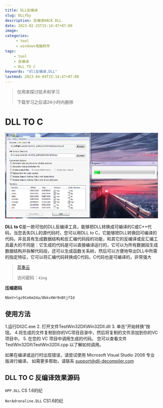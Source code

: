 ```yaml
---
title: DLL反编译
slug: DLLfby
description: 反编译HACK DLL
date: 2023-02-25T15:14:47+07:00
image:
categories:
     - tool
     - windows电脑软件
tags:
    - tool
    - 反编译
    - DLL TO C
keywords: "dll反编译,DLL"
lastmod: 2023-04-04T15:14:47+07:00
---
```


> 仅用来探讨技术和学习
> 
> 下载学习之后请24小时内删除

# DLL TO C

![dll to c](dll.png)

**DLL to C**是一款可怕的DLL反编译工具，能够把DLL转换成可编译的C或C++代码，当您丢失DLL的源代码时，您可以用DLL to C，它能够把DLL转换回可编译的代码，并且具有生成数据结构和反汇编代码段的功能，和其它的反编译或反汇编工具最大的不同是：它生成的代码是可以直接编译运行的，它可以为所有数据段生成数据结构并拆解代码段，还可以生成函数关系树，然后可以方便地导出DLL中所需的指定特征，它可以将汇编代码转换成C代码，C代码也是可编译的，非常强大

> [蓝奏云](https://pvphack.lanzoue.com/iQwL30ojfmhi)
> 
> 访问密码：`41ng`

**压缩密码**

```context
NbeV+lgz9Ce6m2da/8bkvXWr9nBtjfId
```

## 使用方法

1.运行Dll2C.exe
2. 打开文件TestWin32Dll\Win32Dll.dll
3. 单击“开始转换”按钮。
4.将生成的文件复制到你的VC项目目录中，然后将复制的文件添加到你的VC项目中。
5. 在您的 VC 项目中调用生成的代码。 您可以查看文件 TestWin32Dll\TestWin32Dll.cpp 以了解如何调用。

如果在编译或运行时出现错误，请尝试使用 Microsoft Visual Studio 2008 专业版进行编译。 如需更多帮助，请联系 support@dll-decompiler.com

## DLL TO C 反编译效果源码

`HPP.DLL` CS 1.6的纪

`NorAdrenaline.DLL` CS1.6的纪